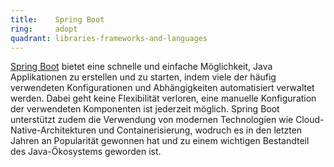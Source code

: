```yaml
---
title:    Spring Boot  
ring:     adopt  
quadrant: libraries-frameworks-and-languages
---
```


[Spring Boot][spring-boot] bietet eine schnelle und einfache Möglichkeit, Java Applikationen
zu erstellen und zu starten, indem viele der häufig verwendeten Konfigurationen und Abhängigkeiten automatisiert
verwaltet werden. Dabei geht keine Flexibilität verloren, eine manuelle Konfiguration der verwendeten Komponenten ist
jederzeit möglich. Spring Boot unterstützt zudem die Verwendung von modernen Technologien wie Cloud-Native-Architekturen
und Containerisierung, wodruch es in den letzten Jahren an Popularität gewonnen hat und zu einem wichtigen Bestandteil
des Java-Ökosystems geworden ist.

[spring-boot]: https://spring.io/projects/spring-boot
